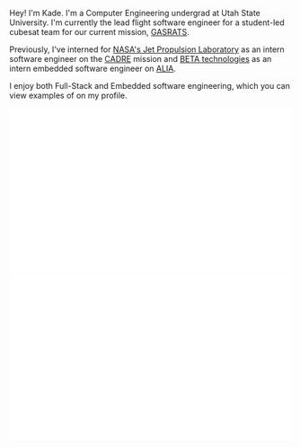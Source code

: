 Hey! I'm Kade. I'm a Computer Engineering undergrad at Utah State University. I'm currently the lead flight software engineer for a student-led cubesat team for our current mission, [GASRATS](https://www.usu.edu/physics/gas/projects/gasrats).

Previously, I've interned for [NASA's Jet Propulsion Laboratory](jpl.nasa.gov) as an intern software engineer on the [CADRE](https://www.jpl.nasa.gov/missions/cadre) mission and [BETA technologies](beta.team) as an intern embedded software engineer on [ALIA](https://www.beta.team/aircraft/).

I enjoy both Full-Stack and Embedded software engineering, which you can view examples of on my profile.

![](https://raw.githubusercontent.com/ArKade523/github-stats/master/generated/overview.svg#gh-dark-mode-only)
![](https://raw.githubusercontent.com/ArKade523/github-stats/master/generated/languages.svg#gh-dark-mode-only)
